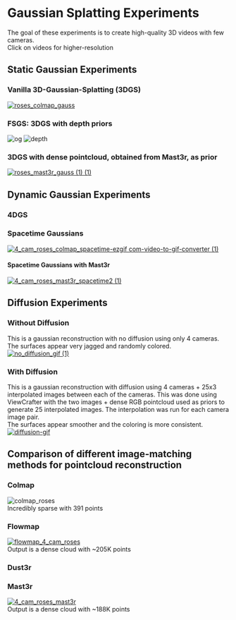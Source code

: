 # Gaussian Splatting Experiments
The goal of these experiments is to create high-quality 3D videos with few cameras.  
Click on videos for higher-resolution  
## Static Gaussian Experiments

### Vanilla 3D-Gaussian-Splatting (3DGS)
[![roses_colmap_gauss](https://github.com/user-attachments/assets/776cce9d-6d4a-4f86-a776-02d7a276797d)](https://youtu.be/O_t5jwG39uw)

### FSGS: 3DGS with depth priors
![og](https://github.com/user-attachments/assets/0ffbd0c3-dba5-4f21-8b2b-e38a9a347dec) ![depth](https://github.com/user-attachments/assets/f3932ff2-bb14-4687-b18f-340fecef90ab)


### 3DGS with dense pointcloud, obtained from Mast3r, as prior
[![roses_mast3r_gauss (1) (1)](https://github.com/user-attachments/assets/d47d3dc1-bd94-4a22-b09e-a064768d9752)](https://youtu.be/jNGTl8pLf7g)  

## Dynamic Gaussian Experiments

### 4DGS

### Spacetime Gaussians
[![4_cam_roses_colmap_spacetime-ezgif com-video-to-gif-converter (1)](https://github.com/user-attachments/assets/b95497dc-91ff-4451-9fa5-1ff3673aaf13)](https://youtu.be/eIgOtSkR4Ls)

#### Spacetime Gaussians with Mast3r
[![4_cam_roses_mast3r_spacetime2 (1)](https://github.com/user-attachments/assets/a00ab2bf-64c2-4068-8efe-4d963d5306d6)](https://youtu.be/JJ4vPwudxCc)




## Diffusion Experiments  
### Without Diffusion  
This is a gaussian reconstruction with no diffusion using only 4 cameras. The surfaces appear very jagged and randomly colored.  
[![no_diffusion_gif (1)](https://github.com/user-attachments/assets/461a852d-36d9-49ef-a254-d658de78275d)](https://youtu.be/GJZ6g0Abi2s)
### With Diffusion
This is a gaussian reconstruction with diffusion using 4 cameras + 25x3 interpolated images between each of the cameras. This was done using ViewCrafter with the two images + dense RGB pointcloud used as priors to generate 25 interpolated images. The interpolation was run for each camera image pair.  
The surfaces appear smoother and the coloring is more consistent.  
[![diffusion-gif](https://github.com/user-attachments/assets/c5512715-8811-45bd-a5da-5d064911057a)](https://youtu.be/FlyZL0-QsT0)

## Comparison of different image-matching methods for pointcloud reconstruction
### Colmap
![colmap_roses](https://github.com/user-attachments/assets/df38e204-1e88-43e2-9deb-7c7e23ddfade)  
Incredibly sparse with 391 points

### Flowmap
[![flowmap_4_cam_roses](https://github.com/user-attachments/assets/26284a83-fd93-4de3-b924-1396e8c7847d)](https://youtu.be/9_5DGcGhbrA)  
Output is a dense cloud with ~205K points
### Dust3r
### Mast3r
[![4_cam_roses_mast3r](https://github.com/user-attachments/assets/08d840b5-696e-4b73-a9b7-cf7369d02fd8)](https://youtu.be/EXme5P8LEPc)  
Output is a dense cloud with ~188K points

